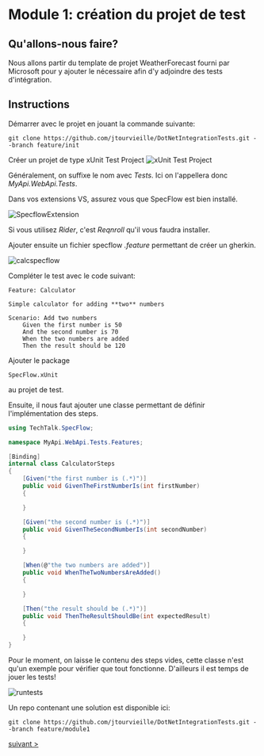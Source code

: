 # Module 1: création du projet de test

## Qu'allons-nous faire?

Nous allons partir du template de projet WeatherForecast fourni par Microsoft pour y ajouter le nécessaire afin d'y adjoindre des tests d'intégration.

## Instructions

Démarrer avec le projet en jouant la commande suivante:

```
git clone https://github.com/jtourvieille/DotNetIntegrationTests.git --branch feature/init
```

Créer un projet de type xUnit Test Project
![xUnit Test Project](img/xunittestproject.png)

Généralement, on suffixe le nom avec _Tests_. Ici on l'appellera donc _MyApi.WebApi.Tests_.

Dans vos extensions VS, assurez vous que SpecFlow est bien installé.

![SpecflowExtension](img/SpecflowExtension.png)

Si vous utilisez _Rider_, c'est _Reqnroll_ qu'il vous faudra installer.

Ajouter ensuite un fichier specflow _.feature_ permettant de créer un gherkin.

![calcspecflow](img/calcspecflow.png)

Compléter le test avec le code suivant:

```
Feature: Calculator

Simple calculator for adding **two** numbers

Scenario: Add two numbers
	Given the first number is 50
	And the second number is 70
	When the two numbers are added
	Then the result should be 120
```

Ajouter le package
```
SpecFlow.xUnit
```
au projet de test.

Ensuite, il nous faut ajouter une classe permettant de définir l'implémentation des steps.

```cs
using TechTalk.SpecFlow;

namespace MyApi.WebApi.Tests.Features;

[Binding]
internal class CalculatorSteps
{
    [Given("the first number is (.*)")]
    public void GivenTheFirstNumberIs(int firstNumber)
    {

    }

    [Given("the second number is (.*)")]
    public void GivenTheSecondNumberIs(int secondNumber)
    {

    }

    [When(@"the two numbers are added")]
    public void WhenTheTwoNumbersAreAdded()
    {

    }

    [Then("the result should be (.*)")]
    public void ThenTheResultShouldBe(int expectedResult)
    {

    }
}

```

Pour le moment, on laisse le contenu des steps vides, cette classe n'est qu'un exemple pour vérifier que tout fonctionne. D'ailleurs il est temps de jouer les tests!

![runtests](img/runtests.png)

Un repo contenant une solution est disponible ici:

```
git clone https://github.com/jtourvieille/DotNetIntegrationTests.git --branch feature/module1
```

[suivant >](../../Module%202%20lancement%20des%20appels%20http/doc/Readme.md)
